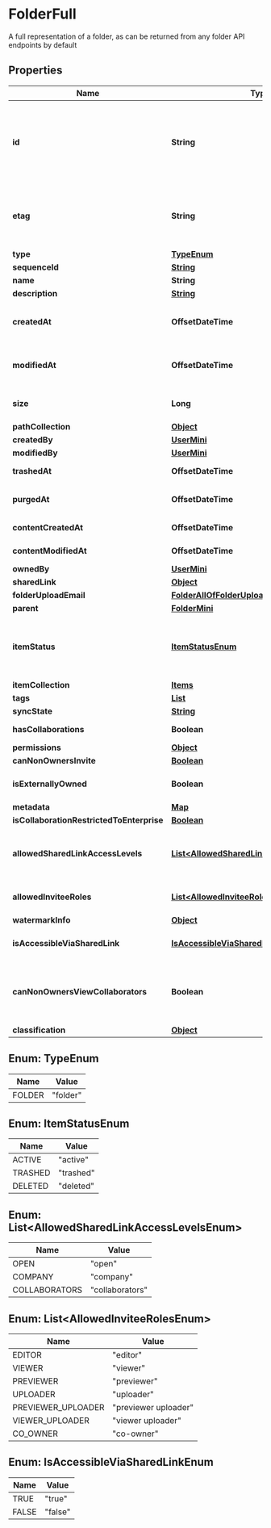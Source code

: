 

# FolderFull

A full representation of a folder, as can be returned from any folder API endpoints by default

## Properties

| Name | Type | Description | Notes |
|------------ | ------------- | ------------- | -------------|
|**id** | **String** | The unique identifier that represent a folder.  The ID for any folder can be determined by visiting a folder in the web application and copying the ID from the URL. For example, for the URL &#x60;https://_*.app.box.com/folders/123&#x60; the &#x60;folder_id&#x60; is &#x60;123&#x60;. |  |
|**etag** | **String** | The HTTP &#x60;etag&#x60; of this folder. This can be used within some API endpoints in the &#x60;If-Match&#x60; and &#x60;If-None-Match&#x60; headers to only perform changes on the folder if (no) changes have happened. |  [optional] |
|**type** | [**TypeEnum**](#TypeEnum) | &#x60;folder&#x60; |  |
|**sequenceId** | [**String**](String.md) |  |  [optional] |
|**name** | **String** | The name of the folder. |  [optional] |
|**description** | [**String**](String.md) |  |  [optional] |
|**createdAt** | **OffsetDateTime** | The date and time when the folder was created. This value may be &#x60;null&#x60; for some folders such as the root folder or the trash folder. |  [optional] |
|**modifiedAt** | **OffsetDateTime** | The date and time when the folder was last updated. This value may be &#x60;null&#x60; for some folders such as the root folder or the trash folder. |  [optional] |
|**size** | **Long** | The folder size in bytes.  Be careful parsing this integer as its value can get very large. |  [optional] |
|**pathCollection** | [**Object**](Object.md) |  |  [optional] |
|**createdBy** | [**UserMini**](UserMini.md) |  |  [optional] |
|**modifiedBy** | [**UserMini**](UserMini.md) |  |  [optional] |
|**trashedAt** | **OffsetDateTime** | The time at which this folder was put in the trash. |  [optional] |
|**purgedAt** | **OffsetDateTime** | The time at which this folder is expected to be purged from the trash. |  [optional] |
|**contentCreatedAt** | **OffsetDateTime** | The date and time at which this folder was originally created. |  [optional] |
|**contentModifiedAt** | **OffsetDateTime** | The date and time at which this folder was last updated. |  [optional] |
|**ownedBy** | [**UserMini**](UserMini.md) |  |  [optional] |
|**sharedLink** | [**Object**](Object.md) |  |  [optional] |
|**folderUploadEmail** | [**FolderAllOfFolderUploadEmail**](FolderAllOfFolderUploadEmail.md) |  |  [optional] |
|**parent** | [**FolderMini**](FolderMini.md) |  |  [optional] |
|**itemStatus** | [**ItemStatusEnum**](#ItemStatusEnum) | Defines if this item has been deleted or not.  * &#x60;active&#x60; when the item has is not in the trash * &#x60;trashed&#x60; when the item has been moved to the trash but not deleted * &#x60;deleted&#x60; when the item has been permanently deleted. |  [optional] |
|**itemCollection** | [**Items**](Items.md) |  |  [optional] |
|**tags** | [**List**](List.md) |  |  [optional] |
|**syncState** | [**String**](String.md) |  |  [optional] |
|**hasCollaborations** | **Boolean** | Specifies if this folder has any other collaborators. |  [optional] |
|**permissions** | [**Object**](Object.md) |  |  [optional] |
|**canNonOwnersInvite** | [**Boolean**](Boolean.md) |  |  [optional] |
|**isExternallyOwned** | **Boolean** | Specifies if this folder is owned by a user outside of the authenticated enterprise. |  [optional] |
|**metadata** | [**Map**](Map.md) |  |  [optional] |
|**isCollaborationRestrictedToEnterprise** | [**Boolean**](Boolean.md) |  |  [optional] |
|**allowedSharedLinkAccessLevels** | [**List&lt;AllowedSharedLinkAccessLevelsEnum&gt;**](#List&lt;AllowedSharedLinkAccessLevelsEnum&gt;) | A list of access levels that are available for this folder.  For some folders, like the root folder, this will always be an empty list as sharing is not allowed at that level. |  [optional] |
|**allowedInviteeRoles** | [**List&lt;AllowedInviteeRolesEnum&gt;**](#List&lt;AllowedInviteeRolesEnum&gt;) | A list of the types of roles that user can be invited at when sharing this folder. |  [optional] |
|**watermarkInfo** | [**Object**](Object.md) |  |  [optional] |
|**isAccessibleViaSharedLink** | [**IsAccessibleViaSharedLinkEnum**](#IsAccessibleViaSharedLinkEnum) | Specifies if the folder can be accessed with the direct shared link or a shared link to a parent folder. |  [optional] |
|**canNonOwnersViewCollaborators** | **Boolean** | Specifies if collaborators who are not owners of this folder are restricted from viewing other collaborations on this folder.  It also restricts non-owners from inviting new collaborators. |  [optional] |
|**classification** | [**Object**](Object.md) |  |  [optional] |



## Enum: TypeEnum

| Name | Value |
|---- | -----|
| FOLDER | &quot;folder&quot; |



## Enum: ItemStatusEnum

| Name | Value |
|---- | -----|
| ACTIVE | &quot;active&quot; |
| TRASHED | &quot;trashed&quot; |
| DELETED | &quot;deleted&quot; |



## Enum: List&lt;AllowedSharedLinkAccessLevelsEnum&gt;

| Name | Value |
|---- | -----|
| OPEN | &quot;open&quot; |
| COMPANY | &quot;company&quot; |
| COLLABORATORS | &quot;collaborators&quot; |



## Enum: List&lt;AllowedInviteeRolesEnum&gt;

| Name | Value |
|---- | -----|
| EDITOR | &quot;editor&quot; |
| VIEWER | &quot;viewer&quot; |
| PREVIEWER | &quot;previewer&quot; |
| UPLOADER | &quot;uploader&quot; |
| PREVIEWER_UPLOADER | &quot;previewer uploader&quot; |
| VIEWER_UPLOADER | &quot;viewer uploader&quot; |
| CO_OWNER | &quot;co-owner&quot; |



## Enum: IsAccessibleViaSharedLinkEnum

| Name | Value |
|---- | -----|
| TRUE | &quot;true&quot; |
| FALSE | &quot;false&quot; |



